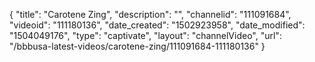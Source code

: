 {
    "title": "Carotene Zing",
    "description": "",
    "channelid": "111091684",
    "videoid": "111180136",
    "date_created": "1502923958",
    "date_modified": "1504049176",
    "type": "captivate",
    "layout": "channelVideo",
    "url": "\/bbbusa-latest-videos\/carotene-zing\/111091684-111180136"
}